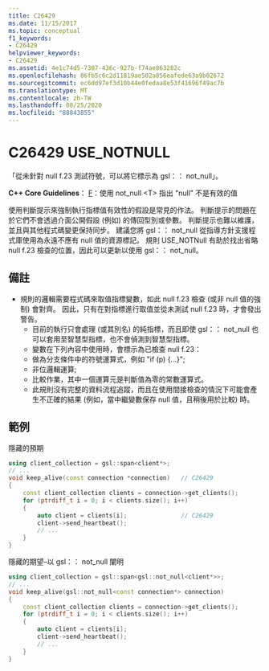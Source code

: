 ```yaml
---
title: C26429
ms.date: 11/15/2017
ms.topic: conceptual
f1_keywords:
- C26429
helpviewer_keywords:
- C26429
ms.assetid: 4e1c74d5-7307-436c-927b-f74ae863282c
ms.openlocfilehash: 86fb5c6c2d11819ae502a856eafede63a9b02672
ms.sourcegitcommit: ec6dd97ef3d10b44e0fedaa8e53f41696f49ac7b
ms.translationtype: MT
ms.contentlocale: zh-TW
ms.lasthandoff: 08/25/2020
ms.locfileid: "88843855"
---
```

# <a name="c26429-use_notnull"></a>C26429 USE_NOTNULL

「從未針對 null f.23 測試符號，可以將它標示為 gsl：： not_null」。

**C++ Core Guidelines**： [F](https://github.com/isocpp/CppCoreGuidelines/blob/master/CppCoreGuidelines.md#f23-use-a-not_nullt-to-indicate-that-null-is-not-a-valid-value)：使用 not_null \<T> 指出 "null" 不是有效的值

使用判斷提示來強制執行指標值有效性的假設是常見的作法。 判斷提示的問題在於它們不會透過介面公開假設 (例如) 的傳回型別或參數。 判斷提示也難以維護，並且與其他程式碼變更保持同步。 建議您將 gsl：： not_null 從指導方針支援程式庫使用為永遠不應有 null 值的資源標記。 規則 USE_NOTNull 有助於找出省略 null f.23 檢查的位置，因此可以更新以使用 gsl：： not_null。

## <a name="remarks"></a>備註

- 規則的邏輯需要程式碼來取值指標變數，如此 null f.23 檢查 (或非 null 值的強制) 會對齊。 因此，只有在對指標進行取值並從未測試 null f.23 時，才會發出警告。
  - 目前的執行只會處理 (或其別名) 的純指標，而且即使 gsl：： not_null 也可以套用至智慧型指標，也不會偵測到智慧型指標。
  - 變數在下列內容中使用時，會標示為已檢查 null f.23：
  - 做為分支條件中的符號運算式，例如 "if (p) {...}";
  - 非位邏輯運算;
  - 比較作業，其中一個運算元是判斷值為零的常數運算式。
  - 此規則沒有完整的資料流程追蹤，而且在使用間接檢查的情況下可能會產生不正確的結果 (例如，當中繼變數保存 null 值，且稍後用於比較) 時。

## <a name="example"></a>範例

隱藏的預期

```cpp
using client_collection = gsl::span<client*>;
// ...
void keep_alive(const connection *connection)   // C26429
{
    const client_collection clients = connection->get_clients();
    for (ptrdiff_t i = 0; i < clients.size(); i++)
    {
        auto client = clients[i];               // C26429
        client->send_heartbeat();
        // ...
    }
}
```

隱藏的期望–以 gsl：： not_null 闡明

```cpp
using client_collection = gsl::span<gsl::not_null<client*>>;
// ...
void keep_alive(gsl::not_null<const connection*> connection)
{
    const client_collection clients = connection->get_clients();
    for (ptrdiff_t i = 0; i < clients.size(); i++)
    {
        auto client = clients[i];
        client->send_heartbeat();
        // ...
    }
}
```
